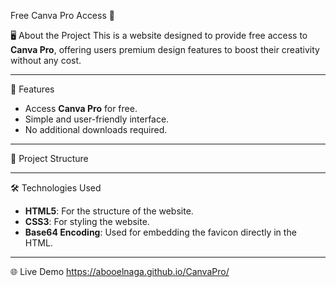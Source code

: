  Free Canva Pro Access 🌟

 🖥️ About the Project
This is a website designed to provide free access to **Canva Pro**, offering users premium design features to boost their creativity without any cost.

---

 🚀 Features
- Access **Canva Pro** for free.
- Simple and user-friendly interface.
- No additional downloads required.

---

 📂 Project Structure

---

 🛠️ Technologies Used
- **HTML5**: For the structure of the website.
- **CSS3**: For styling the website.
- **Base64 Encoding**: Used for embedding the favicon directly in the HTML.

---

 🌐 Live Demo
 https://abooelnaga.github.io/CanvaPro/

